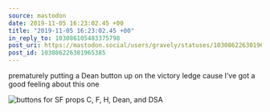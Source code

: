 ```yaml
---
source: mastodon
date: 2019-11-05 16:23:02.45 +00
title: "2019-11-05 16:23:02.45 +00"
in_reply_to: 103086105483375798
post_uri: https://mastodon.social/users/gravely/statuses/103086226301965385
post_id: 103086226301965385
---
```

prematurely putting a Dean button up on the victory ledge cause I’ve got a good feeling about this one


![buttons for SF props C, F, H, Dean, and DSA](/images/21292711.jpeg)

